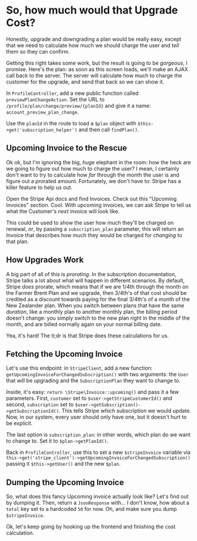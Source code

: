 # So, how much would that Upgrade Cost?

Honestly, upgrade and downgrading a plan would be really easy, except that we
need to calculate how much we should charge the user and *tell* them so they can
confirm.

Getting this right takes some work, but the result is going to be *gorgeous*, I
promise. Here's the plan: as soon as this screen loads, we'll make an AJAX call back
to the server. The server will calculate how much to charge the customer
for the upgrade, and send that back so we can show it.

In `ProfileController`, add a new public function called `previewPlanChangeAction`.
Set the URL to `/profile/plan/change/preview/{planId}` and give it a name:
`account_preview_plan_change`.

Use the `planId` in the route to load a `$plan` object with `$this->get('subscription_helper')`
and then call `findPlan()`.

## Upcoming Invoice to the Rescue

Ok ok, but I'm ignoring the big, *huge* elephant in the room: how the heck are we
going to figure out how much to charge the user? I mean, I certainly don't want to
try to calculate how *far* through the month the user is and figure out a prorated
amount. Fortunately, we don't have to: Stripe has a killer feature to help us out.

Open the Stripe Api docs and find Invoices. Check out this "Upcoming Invoices" section.
Cool. With upcoming invoices, we can ask Stripe to tell us what the Customer's
*next* invoice will look like.

This could be used to show the user how much they'll be charged on renewal, *or*,
by passing a `subscription_plan` parameter, this will return an Invoice that describes
how much they would be charged for *changing* to that plan.

## How Upgrades Work

A big part of all of this is *prorating*. In the subscription documentation, Stripe
talks a lot about what will happen in different scenarios. By default, Stripe *does*
prorate, which means that if we are 1/4th through the month on the Farmer Brent
Plan and we upgrade, then 3/4th's of that cost should be credited as a discount
towards paying for the final 3/4th's of a month of the New Zealander plan. When you
switch between plans that have the same *duration*, like a monthly plan to another
monthly plan, the billing period doesn't change: you simply switch to the new plan
right in the middle of the month, and are billed normally again on your normal billing
date.

Yea, it's hard! The tl;dr is that Stripe does these calculations for us.

## Fetching the Upcoming Invoice

Let's use this endpoint: in `StripeClient`, add a new function:
`getUpcomingInvoiceForChangedSubscription()` with two arguments: the `User` that
will be upgrading and the `SubscriptionPlan` they want to change to.

Inside, it's easy: `return \Stripe\Invoice::upcoming()` and pass it a few parameters.
First, `customer` set to `$user->getStripeCustomerId()` and second, `subscription`
set to `$user->getSubscription()->getSubscriptionId()`. This tells Stripe *which*
subscription we would update. Now, in our system, every user should only have one,
but it doesn't hurt to be explicit.

The last option is `subscription_plan`: in other words, which plan do we want to
change to. Set it to `$plan->getPlanId()`.

Back in `ProfileController`, use this to set a new `$stripeInvoice` variable via
`this->get('stripe_client')->getUpcomingInvoiceForChangedSubscription()` passing
it `$this->getUser()` and the new `$plan`.

## Dumping the Upcoming Invoice

So, what does this fancy Upcoming invoice actually look like? Let's find out by
dumping it. Then, return a `JsonResponse` with... I don't know, how about a `total`
key set to a hardcoded `50` for now. Oh, and make sure you dump `$stripeInvoice`.

Ok, let's keep going by hooking up the frontend and finishing the cost calculation.
